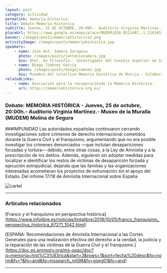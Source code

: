 ```yaml
---
layout: post
category: actividad
permalink: memoria-historica
title: Debate Memoria Histórica
subtitle: Jueves, 25 DE OCTUBRE, 20:00h.- Auditorio Virginia Martínez.- Museo de la Muralla (MUDEM) Molina de Segura
placeUrl: https://www.google.es/maps/place/MUDEM/@38.0511487,-1.2163453,17z/data=!3m1!4b1!4m5!3m4!1s0xd647f567ba291e1:0xde6031502e1b4fbc!8m2!3d38.0511487!4d-1.2141566?hl=es&authuser=0
banner: /images/posts/memoriahistorica2.png
activityImage: /images/posts/memoriahistorica.jpg
speakers: 
    - name: José Ant. Zamora Zaragoza
      photo: /images/posts/jantoniozamora.jpg
      bio: Dtor. en Filosofía.- Investigador del Consejo Superior de Investigaciones Científicas CSIC.
    - name: Diego Jiménez García
      photo: /images/posts/diegojimenez.jpg
      bio: Miembro del Colectivo Memoria Histórica de Murcia.- Colaborador habitual del Diario La Opinión.
relatedLinks: 
    - name: Asociación para la recuperaciónde la Memoria Histórica.
      url: https://memoriahistorica.org.es/
---
```


### Debate:  MEMORIA HISTÓRICA - Jueves, 25 de octubre, 20:00h.- Auditorio Virginia Martínez.- Museo de la Muralla (MUDEM) Molina de Segura

###IMPUNIDAD
Las autoridades españolas continuaron cerrando investigaciones sobre crímenes de
derecho internacional cometidos durante la Guerra Civil y el franquismo, argumentando
que no era posible investigar los crímenes denunciados —que incluían desapariciones
forzadas y tortura— debido, entre otras cosas, a la Ley de Amnistía y a la
prescripción de los delitos. Además, siguieron sin adoptar medidas para localizar
e identificar los restos de víctimas de desaparición forzada y ejecución
extrajudicial, dejando que las familias y las organizaciones interesadas acometieran los
proyectos de exhumación sin el apoyo del Estado.
Del infome 17/18 de Amnistía Internacional sobre España

![cartel](/images/posts/memoriahistorica.jpg)

***

### Artículos relacionados

[Franco y el franquismo en perspectiva histórica]
(https://www.infolibre.es/noticias/tintalibre/2018/10/05/franco_franquismo_perspectiva_historica_87271_1042.html)

[ESPAÑA: Recomendaciones de Amnistía Internacional a las Cortes Generales para una realización efectiva del derecho a la verdad, la justicia y la reparación de las víctimas de la Guerra Civil y el franquismo.]
(https://doc.es.amnesty.org/ms-opac/doc?q=memoria+hist%C3%B3rica&start=3&rows=1&sort=fecha%20desc&fq=norm&fv=*&fo=and&fq=mssearch_mlt98&fv=gseg01&fo=and)
***
